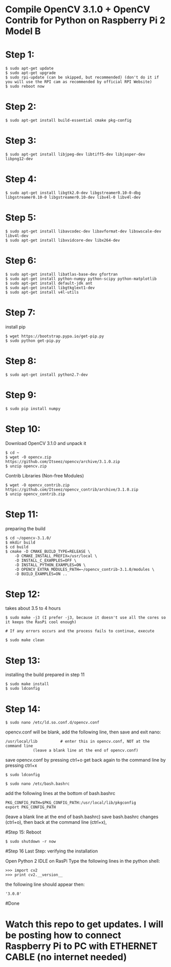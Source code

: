 # Compile OpenCV 3.1.0 + OpenCV Contrib for Python on Raspberry Pi 2 Model B

# Step 1:

	$ sudo apt-get update
	$ sudo apt-get upgrade
	$ sudo rpi-update (can be skipped, but recommended) (don't do it if you will use the RPI cam as recommended by official RPI Website)
	$ sudo reboot now

# Step 2:

	$ sudo apt-get install build-essential cmake pkg-config

# Step 3:

	$ sudo apt-get install libjpeg-dev libtiff5-dev libjasper-dev libpng12-dev

# Step 4:

	$ sudo apt-get install libgtk2.0-dev libgstreamer0.10-0-dbg libgstreamer0.10-0 libgstreamer0.10-dev libv4l-0 libv4l-dev

# Step 5:

	$ sudo apt-get install libavcodec-dev libavformat-dev libswscale-dev libv4l-dev
	$ sudo apt-get install libxvidcore-dev libx264-dev

# Step 6:

	$ sudo apt-get install libatlas-base-dev gfortran
	$ sudo apt-get install python-numpy python-scipy python-matplotlib
	$ sudo apt-get install default-jdk ant
	$ sudo apt-get install libgtkglext1-dev
	$ sudo apt-get install v4l-utils

# Step 7:
install pip

	$ wget https://bootstrap.pypa.io/get-pip.py
	$ sudo python get-pip.py

# Step 8:

	$ sudo apt-get install python2.7-dev

# Step 9:

	$ sudo pip install numpy

# Step 10:
Download OpenCV 3.1.0 and unpack it

	$ cd ~
	$ wget -O opencv.zip https://github.com/Itseez/opencv/archive/3.1.0.zip
	$ unzip opencv.zip

Contrib Libraries (Non-free Modules)

	$ wget -O opencv_contrib.zip https://github.com/Itseez/opencv_contrib/archive/3.1.0.zip
	$ unzip opencv_contrib.zip

# Step 11:
preparing the build

	$ cd ~/opencv-3.1.0/
	$ mkdir build
	$ cd build
	$ cmake -D CMAKE_BUILD_TYPE=RELEASE \
		-D CMAKE_INSTALL_PREFIX=/usr/local \
		-D INSTALL_C_EXAMPLES=OFF \
		-D INSTALL_PYTHON_EXAMPLES=ON \
		-D OPENCV_EXTRA_MODULES_PATH=~/opencv_contrib-3.1.0/modules \
		-D BUILD_EXAMPLES=ON ..

# Step 12:
takes about 3.5 to 4 hours

	$ sudo make -j3 (I prefer -j3, because it doesn't use all the cores so it keeps the RasPi cool enough)
	
	# If any errors occurs and the process fails to continue, execute 
	
	$ sudo make clean

# Step 13:
installing the build prepared in step 11

	$ sudo make install
	$ sudo ldconfig

# Step 14:

	$ sudo nano /etc/ld.so.conf.d/opencv.conf

opencv.conf will be blank, add the following line, then save and exit nano:

	/usr/local/lib          # enter this in opencv.conf, NOT at the command line
				(leave a blank line at the end of opencv.conf)


save opencv.conf by pressing ctrl+o
get back again to the command line by pressing ctrl+x

	$ sudo ldconfig

	$ sudo nano /etc/bash.bashrc

add the following lines at the bottom of bash.bashrc

	PKG_CONFIG_PATH=$PKG_CONFIG_PATH:/usr/local/lib/pkgconfig       
	export PKG_CONFIG_PATH

(leave a blank line at the end of bash.bashrc)
save bash.bashrc changes (ctrl+o), then back at the command line (ctrl+x), 

#Step 15:
Reboot

	$ sudo shutdown -r now

#Step 16 Last Step:
verifying the installation

Open Python 2 IDLE on RasPi
Type the following lines in the python shell:

	>>> import cv2
	>>> print cv2.__version__

the following line should appear then:

	'3.0.0'
#Done

# Watch this repo to get updates. I will be posting how to connect Raspberry Pi to PC with ETHERNET CABLE (no internet needed)
